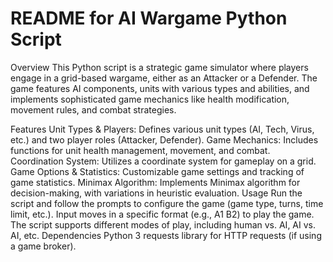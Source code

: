 # README for AI Wargame Python Script
Overview
This Python script is a strategic game simulator where players engage in a grid-based wargame, either as an Attacker or a Defender. The game features AI components, units with various types and abilities, and implements sophisticated game mechanics like health modification, movement rules, and combat strategies.

Features
Unit Types & Players: Defines various unit types (AI, Tech, Virus, etc.) and two player roles (Attacker, Defender).
Game Mechanics: Includes functions for unit health management, movement, and combat.
Coordination System: Utilizes a coordinate system for gameplay on a grid.
Game Options & Statistics: Customizable game settings and tracking of game statistics.
Minimax Algorithm: Implements Minimax algorithm for decision-making, with variations in heuristic evaluation.
Usage
Run the script and follow the prompts to configure the game (game type, turns, time limit, etc.).
Input moves in a specific format (e.g., A1 B2) to play the game.
The script supports different modes of play, including human vs. AI, AI vs. AI, etc.
Dependencies
Python 3
requests library for HTTP requests (if using a game broker).
